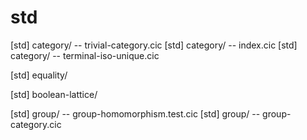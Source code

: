 # std

[std] category/ -- trivial-category.cic
[std] category/ -- index.cic
[std] category/ -- terminal-iso-unique.cic

[std] equality/

[std] boolean-lattice/

[std] group/ -- group-homomorphism.test.cic
[std] group/ -- group-category.cic
